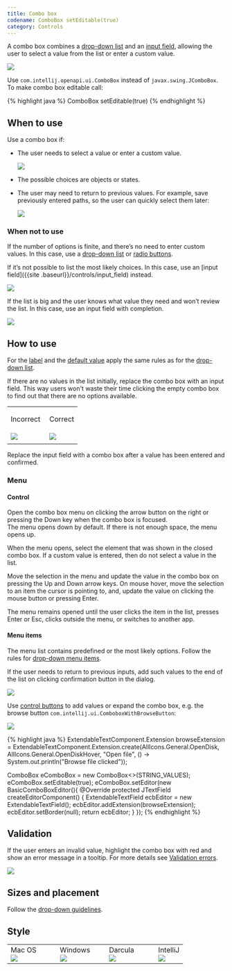 ```yaml
---
title: Combo box
codename: ComboBox setEditable(true)
category: Controls
---
```


A combo box combines a [drop-down list]({{site.baseurl}}/controls/drop-down) and an [input field]({{site.baseurl}}/controls/input_field), allowing the user to select a value from the list or enter a custom value.

![]({{site.baseurl}}/images/combo_box/example.png)

Use `com.intellij.openapi.ui.ComboBox`  instead of `javax.swing.JComboBox`. To make combo box editable call:

<div class="code-block__wrapper">{% highlight java %}
ComboBox setEditable(true)
{% endhighlight %}</div>


## When to use

Use a combo box if:

* The user needs to select a value or enter a custom value.

    ![]({{site.baseurl}}/images/combo_box/font_size.png)

* The possible choices are objects or states.


* The user may need to return to previous values. For example, save previously entered paths, so the user can quickly 
select them later:

    ![]({{site.baseurl}}/images/combo_box/maven.png)
    

### When not to use

If the number of options is finite, and there’s no need to enter custom values. In this case, use a [drop-down list]({{site.baseurl}}/controls/drop_down) or [radio buttons]({{site.baseurl}}/controls/radio_button).

If it’s not possible to list the most likely choices. In this case, use an [input field]({{site
.baseurl}}/controls/input_field) instead.
 
![]({{site.baseurl}}/images/input_field/prefill.png)

If the list is big and the user knows what value they need and won’t review the list. In this case, use an input field with completion.

![]({{site.baseurl}}/images/input_field/completion.png)


## How to use

For the [label]({{site.baseurl}}/controls/drop_down/#label) and the [default value]({{site.baseurl}}/controls/drop_down/#default-value) apply the same rules as for the
 [drop-down list]({{site.baseurl}}/controls/drop_down).

If there are no values in the list initially, replace the combo box with an input field. This way users won't waste their time clicking the empty combo box to find out that there are no options available.

<table>
<col width="55%">
    <tr>
        <td> <p class="label incorrect">Incorrect</p> </td>
        <td> <p class="label correct">Correct</p> </td>
    </tr>
    <tr>
        <td> <img src="{{site.baseurl}}/images/combo_box/empty.png" style="margin-top: 0px; margin-bottom: 5px;"> </td>
        <td> <img src="{{site.baseurl}}/images/combo_box/replace_with_iput_field.png" style="margin-top: 0px; margin-bottom: 5px;"> </td>
    </tr>
</table>
Replace the input field with a combo box after a value has been entered and confirmed.


### Menu

#### Control

Open the combo box menu on clicking the arrow button on the right or pressing the Down key when the combo box is 
focused.  
The menu opens down by default. If there is not enough space, the menu opens up.

When the menu opens, select the element that was shown in the closed combo box. If a custom value is entered, then 
do not select a value in the list.

Move the selection in the menu and update the value in the combo box on pressing the Up and Down arrow keys. On 
mouse hover, move the selection to an item the cursor is pointing to, and, update the value on clicking the mouse button or pressing Enter.
  
The menu remains opened until the user clicks the item in the list, presses Enter or Esc, clicks outside the menu, 
or switches to another app.


#### Menu items

The menu list contains predefined or the most likely options. Follow the rules for [drop-down menu items]({{site.baseurl}}/controls/drop_down/#menu-items).

If the user needs to return to previous inputs, add such values to the end of the list on clicking confirmation button in the dialog.

![]({{site.baseurl}}/images/combo_box/maven.png)

Use [control buttons]({{site.baseurl}}/controls/button/#control-button) to add values or expand the combo box, e.g. the browse button `com.intellij.ui.ComboboxWithBrowseButton`:

![]({{site.baseurl}}/images/combo_box/control_button.png)

<div class="code-block__wrapper">{% highlight java %}
ExtendableTextComponent.Extension browseExtension =
  ExtendableTextComponent.Extension.create(AllIcons.General.OpenDisk, AllIcons.General.OpenDiskHover,
                                         "Open file", () -> System.out.println("Browse file clicked"));

ComboBox<String> eComboBox = new ComboBox<>(STRING_VALUES);
eComboBox.setEditable(true);
eComboBox.setEditor(new BasicComboBoxEditor(){
  @Override
  protected JTextField createEditorComponent() {
    ExtendableTextField ecbEditor = new ExtendableTextField();
    ecbEditor.addExtension(browseExtension);
    ecbEditor.setBorder(null);
    return ecbEditor;
  }
});
{% endhighlight %}</div>

## Validation

If the user enters an invalid value, highlight the combo box with red and show an error message in a tooltip. For 
more details see [Validation errors]({{site.baseurl}}/principles/validation_errors).

![]({{site.baseurl}}/images/combo_box/validation.png)


## Sizes and placement

Follow the [drop-down guidelines]({{site.baseurl}}/controls/drop_down/#sizes-and-placement).

## Style

<table>
<col width="28%">
<col width="28%">
<col width="28%">
    <tr>
        <td style="margin-left: 20px"> Mac OS </td>
        <td> Windows </td>
        <td> Darcula </td>
        <td> IntelliJ </td>
    </tr>
    <tr>
        <td> <img src="{{site.baseurl}}/images/combo_box/mac.png" style="margin: -5px 0 0 0"></td>
        <td> <img src="{{site.baseurl}}/images/combo_box/win.png" style="margin: -5px 0 0 0"></td>
        <td> <img src="{{site.baseurl}}/images/combo_box/darcula.png" style="margin: -5px 0 0 0"></td>
        <td> <img src="{{site.baseurl}}/images/combo_box/intellij.png" style="margin: -5px 0 0 0"></td>
    </tr>
</table>